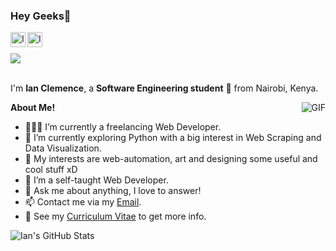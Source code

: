 <h3 title="hehehe"> Hey Geeks👋</h3>

<a href="https://www.linkedin.com/in/ian-clemence/">
  <img align="left" alt="Ian's LinkdeIn" width="24px" src="https://cdn.jsdelivr.net/npm/simple-icons@v3/icons/linkedin.svg" />
</a>
<a href="https://www.instagram.com/iamchagga/">
  <img align="left" alt="Ian's Instagram" width="24px" src="https://cdn.jsdelivr.net/npm/simple-icons@v3/icons/instagram.svg" />
</a>
<br>
<br>
<img src="https://komarev.com/ghpvc/?username=ZamranxD&color=blueviolet">
<br />
<br />

I'm **Ian Clemence**, a **Software Engineering student** 🚀 from Nairobi, Kenya.

  <img align="right" alt="GIF" src="https://i.pinimg.com/originals/e4/26/70/e426702edf874b181aced1e2fa5c6cde.gif" />

**About Me!**

- 👨🏽‍💻 I’m currently a freelancing Web Developer.
- 🌱 I’m currently exploring Python with a big interest in Web Scraping and Data Visualization. 
- 🤔 My interests are web-automation, art and designing some useful and cool stuff xD
- 💼 I’m a self-taught Web Developer.
- 💬 Ask me about anything, I love to answer!
- 📫 Contact me via my [Email](mailto:ianclemence17@gmail.com).
- 📝 See my [Curriculum Vitae](https://drive.google.com/file/d/1PxlxLA6vGXslYmwybcA_dlr4uQhq-tkm/view?usp=sharing) to get more info.



<img src="https://github-readme-stats.vercel.app/api?username=ianclemencexD&show_icons=true&hide_border=true&count_private=true&theme=shades-of-purple&icon_color=fad000" alt="Ian's GitHub Stats">
